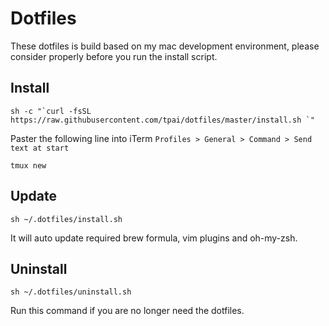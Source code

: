 # Dotfiles

These dotfiles is build based on my mac development environment, please consider properly before you run the install script.

## Install

```
sh -c "`curl -fsSL https://raw.githubusercontent.com/tpai/dotfiles/master/install.sh `"
```

Paster the following line into iTerm `Profiles > General > Command > Send text at start`

```
tmux new
```

## Update

```
sh ~/.dotfiles/install.sh
```

It will auto update required brew formula, vim plugins and oh-my-zsh.

## Uninstall

```
sh ~/.dotfiles/uninstall.sh
```

Run this command if you are no longer need the dotfiles.
